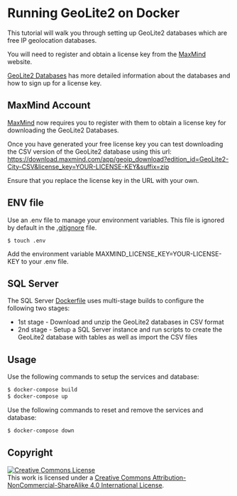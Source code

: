 # Running GeoLite2 on Docker

This tutorial will walk you through setting up GeoLite2 databases which are free IP geolocation databases.

You will need to register and obtain a license key from the [MaxMind](https://www.maxmind.com/) website.

[GeoLite2 Databases](https://dev.maxmind.com/geoip/geoip2/geolite2/) has more detailed information about the databases and how to sign up for a license key.

## MaxMind Account

[MaxMind](https://www.maxmind.com/) now requires you to register with them to obtain a license key for downloading the GeoLite2 Databases.

Once you have generated your free license key you can test downloading the CSV version of the GeoLite2 database using this url: https://download.maxmind.com/app/geoip_download?edition_id=GeoLite2-City-CSV&license_key=YOUR-LICENSE-KEY&suffix=zip

Ensure that you replace the license key in the URL with your own.

## ENV file

Use an .env file to manage your environment variables. This file is ignored by default in the [.gitignore](.gitignore) file.

```
$ touch .env
```

Add the environment variable MAXMIND_LICENSE_KEY=YOUR-LICENSE-KEY to your .env file.

## SQL Server

The SQL Server [Dockerfile](sqlserver/Dockerfile) uses multi-stage builds to configure the following two stages:

* 1st stage - Download and unzip the GeoLite2 databases in CSV format
* 2nd stage - Setup a SQL Server instance and run scripts to create the GeoLite2 database with tables as well as import the CSV files

## Usage

Use the following commands to setup the services and database:

```sh
$ docker-compose build
$ docker-compose up
```

Use the following commands to reset and remove the services and database:

```sh
$ docker-compose down
```

## Copyright

<a rel="license" href="http://creativecommons.org/licenses/by-nc-sa/4.0/"><img alt="Creative Commons License" style="border-width:0" src="https://i.creativecommons.org/l/by-nc-sa/4.0/88x31.png" /></a><br />This work is licensed under a <a rel="license" href="http://creativecommons.org/licenses/by-nc-sa/4.0/">Creative Commons Attribution-NonCommercial-ShareAlike 4.0 International License</a>.

